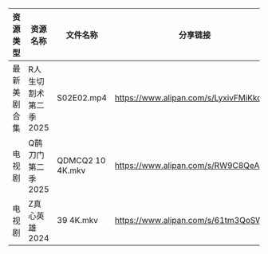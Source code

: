 | 资源类型   | 资源名称          | 文件名称              | 分享链接                                 | 更新时间                |
| ------ | ------------- | ----------------- | ------------------------------------ | ------------------- |
| 最新美剧合集 | R人生切割术第二季2025 | S02E02.mp4        | https://www.alipan.com/s/LyxivFMiKkq | 2025-01-24 12:06:28 |
| 电视剧    | Q鹊刀门第二季2025   | QDMCQ2  10 4K.mkv | https://www.alipan.com/s/RW9C8QeAfMP | 2025-01-24 00:06:10 |
| 电视剧    | Z真心英雄2024     | 39 4K.mkv         | https://www.alipan.com/s/61tm3QoSWKK | 2025-01-24 00:06:44 |
